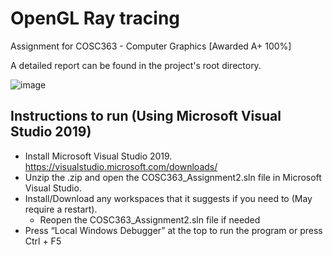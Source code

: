 # OpenGL Ray tracing
Assignment for COSC363 - Computer Graphics [Awarded A+ 100%]

A detailed report can be found in the project's root directory.

![image](https://media.discordapp.net/attachments/726046163576422512/748684152869748766/unknown.png)

## Instructions to run (Using Microsoft Visual Studio 2019)
* Install Microsoft Visual Studio 2019. https://visualstudio.microsoft.com/downloads/
* Unzip the .zip and open the COSC363_Assignment2.sln file in Microsoft Visual Studio.
* Install/Download any workspaces that it suggests if you need to (May require a restart).
  * Reopen the COSC363_Assignment2.sln file if needed
*  Press “Local Windows Debugger” at the top to run the program or press Ctrl + F5

